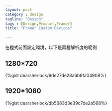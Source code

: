 ```yaml
---
layout: post
category : design 
tagline: "Design"
tags : [Design,Product,Framer]
title: "Framer Custom Devices"

---
```


在程式前面設定環境，以下是兩種解析度的範例


## 1280*720

{%gist dearsherlock/8de27de28a6b9fa04908%}

## 1920*1080
{%gist dearsherlock/db5683d3e39c7de2a568%}